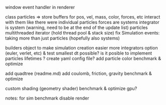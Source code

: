 window event handler in renderer
<!-- type WindowEventHandler = Box<dyn FnMut(&mut IridiumRenderer, Event)>; -->

class particles => store buffers for pos, vel, mass, color, forces, etc interact with them like there were individual particles
forces are systems
integrator is system (warning, need to be at the end of the update list)
particles multithreaded iterator (hold thread pool & stack size)
fix Simulation events: taking more than just particles (hopefully also systems)

builders object to make simulation creation easier
more integrators option (euler, verlet, etc) & test smallest dt possible?
is it posible to implement particles lifetimes ?
create yaml config file?
add particle color
benchmark & optimize

add quadtree (readme.md)
add coulomb, friction, gravity
benchmark & optimize

custom shading (geometry shader)
benchmark & optimize gpu?

notes:
for sim benchmark disable render
